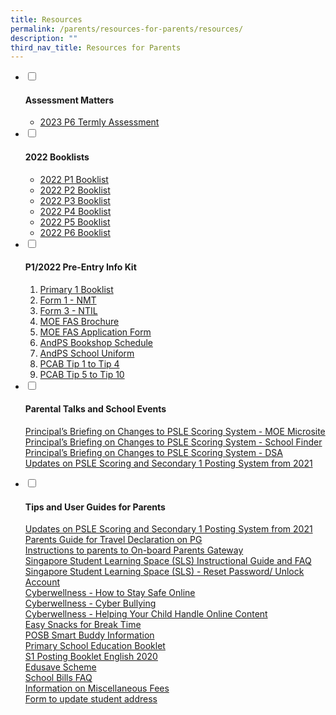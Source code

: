 ```yaml
---
title: Resources
permalink: /parents/resources-for-parents/resources/
description: ""
third_nav_title: Resources for Parents
---
```

<ul class="jekyllcodex_accordion">
<li><input id="accordion1" type="checkbox" /> <label for="accordion1"><h4><strong>Assessment Matters</strong></h4></label>
<div>
<ul>
<li><a href="https://go.gov.sg/andps2023p6ta1" target="_blank" rel="noopener">2023 P6 Termly Assessment</a></li>
</ul>
</div>
</li>
<li><input id="accordion2" type="checkbox" /> <label for="accordion2"><h4><strong>2022 Booklists</strong></h4></label>
<div>
<ul>
<li><a href="/files/P1_30-10-2021.pdf" target="_blank" rel="noopener">2022 P1 Booklist</a></li>
<li><a href="/files/P2_02-11-2021.pdf" target="_blank" rel="noopener">2022 P2 Booklist</a></li>
<li><a href="/files/P3_02-11-2021.pdf" target="_blank" rel="noopener">2022 P3 Booklist</a></li>
<li><a href="/files/P4_02-11-2021.pdf" target="_blank" rel="noopener">2022 P4 Booklist</a></li>
<li><a href="/filesP5_02-11-2021.pdf" target="_blank" rel="noopener">2022 P5 Booklist</a></li>
<li><a href="/files/P6_02-11-2021.pdf" target="_blank" rel="noopener">2022 P6 Booklist</a></li>
</ul>
</div>
</li>
<li><input id="accordion3" type="checkbox" /> <label for="accordion3"><h4><strong>P1/2022 Pre-Entry Info Kit</strong></h4></label>
<div>
<ol>
<li><a href="/files/P1%202022%20Booklist.pdf" target="_blank" rel="noopener">Primary 1 Booklist</a></li>
<li><a href="/files/Form%201%20-%20NMT.pdf" target="_blank" rel="noopener">Form 1 - NMT</a></li>
<li><a href="/files/Form%203%20-%20NTIL.pdf" target="_blank" rel="noopener">Form 3 - NTIL</a></li>
<li><a href="/files/MOE%20FAS%20Brochure%202022.pdf" target="_blank" rel="noopener">MOE FAS Brochure</a></li>
<li><a href="/files/MOE%20FAS%20Application%20Form.pdf" target="_blank" rel="noopener">MOE FAS Application Form</a></li>
<li><a href="/files/AndPS%202021%20Bookshop%20Schedule.pdf" target="_blank" rel="noopener">AndPS Bookshop Schedule</a></li>
<li><a href="/files/AndPS%202021%20Uniform%20Sale%20Schedule.pdf" target="_blank" rel="noopener">AndPS School Uniform</a></li>
<li><a href="/files/202021%20PCAB%20Tip%201%20-%20Tip%204.pdf" target="_blank" rel="noopener">PCAB Tip 1 to Tip 4</a></li>
<li><a href="/files/2021%20PCAB%20Tip%205%20-%20Tip%2010.pdf" target="_blank" rel="noopener">PCAB Tip 5 to Tip 10</a></li>
</ol>
</div>
</li>
<li><input id="accordion4" type="checkbox" /> <label for="accordion4"><h4><strong>Parental Talks and School Events</strong></h4></label>
<div>
<p><a href="https://www.moe.gov.sg/microsites/psle-fsbb/index.html" target="_blank" rel="noopener">Principal&rsquo;s Briefing on Changes to PSLE Scoring System - MOE Microsite</a><br /><a href="https://www.moe.gov.sg/schoolfinder" target="_blank" rel="noopener">Principal&rsquo;s Briefing on Changes to PSLE Scoring System - School Finder</a><br /><a href="https://www.moe.gov.sg/secondary/dsa" target="_blank" rel="noopener">Principal&rsquo;s Briefing on Changes to PSLE Scoring System - DSA</a><br /><a href="/files/New%20AL%20Infographic.pdf" target="_blank" rel="noopener">Updates on PSLE Scoring and Secondary 1 Posting System from 2021</a></p>
</div>
</li>
<li><input id="accordion5" type="checkbox" /> <label for="accordion5"><h4><strong>Tips and User Guides for Parents</strong></h4></label>
<div>
<p><a href="/files/New%20AL%20Infographic.pdf" target="_blank" rel="noopener">Updates on PSLE Scoring and Secondary 1 Posting System from 2021</a><br /><a href="/files/Parents%20Guide%20for%20Travel%20Declaration%20on%20PG.pdf" target="_blank" rel="noopener">Parents Guide for Travel Declaration on PG</a><br /><a href="/files/Instructions%20to%20parents%20to%20On-board%20Parents%20Gateway.pdf" target="_blank" rel="noopener">Instructions to parents to On-board Parents Gateway</a><br /><a href="/files/Student%20Annexes%20Instructions%20and%20FAQs%20updated%2029%20Mar.pdf" target="_blank" rel="noopener">Singapore Student Learning Space (SLS) Instructional Guide and FAQ</a><br /><a href="/files/SLS%20Familiarisation%20Exercise%202019%20For%20Students%20-%20website.pdf" target="_blank" rel="noopener">Singapore Student Learning Space (SLS) - Reset Password/ Unlock Account</a><br /><a href="/files/Cyberwellness%20Tip%20Sheet%20for%20Parents%20T4%202017.pdf" target="_blank" rel="noopener">Cyberwellness - How to Stay Safe Online</a><br /><a href="/files//Tip%20Sheet%20on%20Cyber%20Bullying.pdf" target="_blank" rel="noopener">Cyberwellness - Cyber Bullying</a><br /><a href="/files/3B)%202018%20T2%20Parents%20Tip%20Sheet.pdf" target="_blank" rel="noopener">Cyberwellness - Helping Your Child Handle Online Content</a><br /><a href="/parents/resources-for-parents/resources/easy-snacks-for-break-time" target="">Easy Snacks for Break Time</a><br /><a href="/files/POSB%20Smart%20Buddy.pdf" target="_blank" rel="noopener">POSB Smart Buddy Information</a><br /><a href="/files/primary-school-education-booklet.pdf" target="_blank" rel="noopener">Primary School Education Booklet</a><br /><a href="/files/S1-Posting-Booklet-English-2020.pdf" target="_blank" rel="noopener">S1 Posting Booklet English 2020</a><br /><a href="https://www.moe.gov.sg/financial-matters/edusave-account" target="_blank" rel="noopener">Edusave Scheme</a><br /><a href="/files/School%20Bill%20FAQ.pdf" target="_blank" rel="noopener">School Bills FAQ</a><br /><a href="/files//Information%20on%20Miscellaneous%20Fees.pdf" target="_blank" rel="noopener">Information on Miscellaneous Fees</a><br /><a href="/files/Address%20Update%20Form.pdf" target="_blank" rel="noopener">Form to update student address</a></p>
</div>
</li>
</ul>